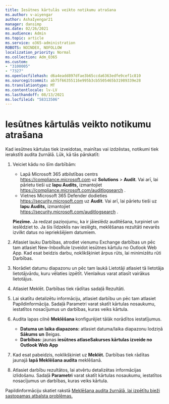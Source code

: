 ```yaml
---
title: Iesūtnes kārtulās veikto notikumu atrašana
ms.author: v-aiyengar
author: AshaIyengar21
manager: dansimp
ms.date: 02/26/2021
ms.audience: Admin
ms.topic: article
ms.service: o365-administration
ROBOTS: NOINDEX, NOFOLLOW
localization_priority: Normal
ms.collection: Adm_O365
ms.custom:
- "3100005"
- "7327"
ms.openlocfilehash: d6a4eadd897dfae3b65ccda6363edfe9cef1c810
ms.sourcegitcommit: ab75f66355116e995b3cb5505465b31989339e28
ms.translationtype: MT
ms.contentlocale: lv-LV
ms.lasthandoff: 08/13/2021
ms.locfileid: "58313506"
---
```

# <a name="find-events-performed-on-inbox-rules"></a>Iesūtnes kārtulās veikto notikumu atrašana

Kad iesūtnes kārtulas tiek izveidotas, mainītas vai izdzēstas, notikumi tiek ierakstīti audita žurnālā. Lūk, kā tās pārskatīt:

1. Veiciet kādu no šīm darbībām:
   - Lapā Microsoft 365 atbilstības centrs <https://compliance.microsoft.com> uz **Solutions** \> **Audit**. Vai arī, lai pārietu tieši uz **lapu Audits,** izmantojiet <https://compliance.microsoft.com/auditlogsearch> .
   - Vietnes Microsoft 365 Defender dodieties <https://security.microsoft.com> uz **Audit**. Vai arī, lai pārietu tieši uz **lapu Audits,** izmantojiet <https://security.microsoft.com/auditlogsearch> .

    **Piezīme.** Ja redzat paziņojumu, ka ir jāieslēdz auditēšana, turpiniet un ieslēdziet to. Ja šis līdzeklis nav ieslēgts, meklēšanas rezultāti nevarēs izvilkt datus no iepriekšējiem datumiem.
1. Atlasiet lauku Darbības, atrodiet vienumu Exchange darbības un pēc tam atlasiet New-InboxRule Izveidot iesūtnes kārtulu no Outlook Web App. Kad esat beidzis darbu, noklikšķiniet ārpus rūts, lai minimizētu rūti Darbības.
1. Norādiet datumu diapazonu un pēc tam laukā Lietotāji atlasiet tā lietotāja lietotājvārdu, kuru vēlaties izpētīt. Vienlaikus varat atlasīt vairākus lietotājus.
1. Atlasiet Meklēt. Darbības tiek rādītas sadaļā Rezultāti.
1. Lai skatītu detalizētu informāciju, atlasiet darbību un pēc tam atlasiet Papildinformācija. Sadaļā Parametri varat skatīt kārtulas nosaukumu, iestatītos nosacījumus un darbības, kuras veiks kārtula.

2. Audita  lapas cilnē **Meklēšana** konfigurējiet tālāk norādītos iestatījumus.
   - **Datuma un laika diapazons:** atlasiet datuma/laika diapazonu lodziņā **Sākums** **un** Beigas.
   - **Darbības:** jaunas **iesūtnes atlaseSakurses kārtulas izveide no Outlook Web App**

3. Kad esat pabeidzis, noklikšķiniet uz **Meklēt.** Darbības tiek rādītas jaunajā **lapā Meklēšana audita** meklēšanā.

4. Atlasiet darbību rezultātos, lai atvērtu detalizētas informācijas izlidošanu. Sadaļā **Parametri** varat skatīt kārtulas nosaukumu, iestatītos nosacījumus un darbības, kuras veiks kārtula.

Papildinformāciju skatiet rakstā [Meklēšana audita žurnālā, lai izpētītu bieži sastopamas atbalsta problēmas.](https://docs.microsoft.com/microsoft-365/compliance/auditing-troubleshooting-scenarios)
